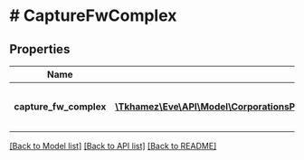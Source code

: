 # # CaptureFwComplex

## Properties

Name | Type | Description | Notes
------------ | ------------- | ------------- | -------------
**capture_fw_complex** | [**\Tkhamez\Eve\API\Model\CorporationsProjectsDetailConfigurationcapturefwcomplex**](CorporationsProjectsDetailConfigurationcapturefwcomplex.md) | Capture factional warfare complex | [optional]

[[Back to Model list]](../../README.md#models) [[Back to API list]](../../README.md#endpoints) [[Back to README]](../../README.md)
